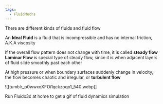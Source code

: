 ```yaml
---
tags:
  - FluidMechs
---
```

There are different kinds of fluids and fluid flow

An **Ideal Fluid** is a fluid that is incompressible and has no internal friction, A.K.A viscosity

If the overall flow pattern does not change with time, it is called **steady flow** 
**Laminar Flow** is special type of steady flow, since it is when adjacent layers of fluid slide smoothly past each other

At high pressure or when boundary surfaces suddenly change in velocity, the flow becomes chaotic and irregular, or **turbulent flow**

![[tumblr_p0wwxoXFOi1qckzoqo1_540.webp]]

Run Fluidx3d at home to get a gif of fluid dynamics simulation